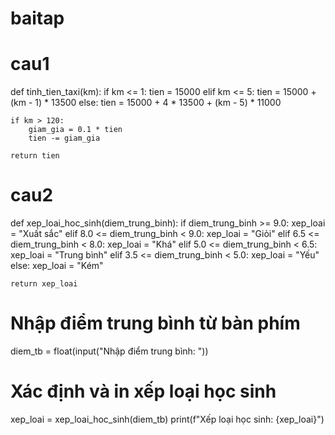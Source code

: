 # baitap
# cau1
def tinh_tien_taxi(km):
    if km <= 1:
        tien = 15000
    elif km <= 5:
        tien = 15000 + (km - 1) * 13500
    else:
        tien = 15000 + 4 * 13500 + (km - 5) * 11000

    if km > 120:
        giam_gia = 0.1 * tien
        tien -= giam_gia

    return tien
# cau2
def xep_loai_hoc_sinh(diem_trung_binh):
    if diem_trung_binh >= 9.0:
        xep_loai = "Xuất sắc"
    elif 8.0 <= diem_trung_binh < 9.0:
        xep_loai = "Giỏi"
    elif 6.5 <= diem_trung_binh < 8.0:
        xep_loai = "Khá"
    elif 5.0 <= diem_trung_binh < 6.5:
        xep_loai = "Trung bình"
    elif 3.5 <= diem_trung_binh < 5.0:
        xep_loai = "Yếu"
    else:
        xep_loai = "Kém"
    
    return xep_loai

# Nhập điểm trung bình từ bàn phím
diem_tb = float(input("Nhập điểm trung bình: "))

# Xác định và in xếp loại học sinh
xep_loai = xep_loai_hoc_sinh(diem_tb)
print(f"Xếp loại học sinh: {xep_loai}")


